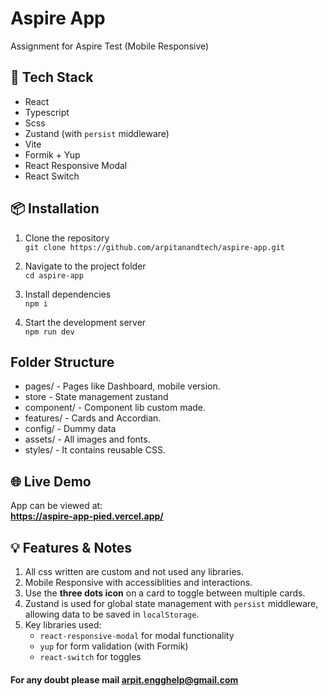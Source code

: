 # Aspire App

Assignment for Aspire Test (Mobile Responsive)

## 🚀 Tech Stack

- React
- Typescript
- Scss
- Zustand (with `persist` middleware)
- Vite
- Formik + Yup
- React Responsive Modal
- React Switch

## 📦 Installation

1. Clone the repository  
   `git clone https://github.com/arpitanandtech/aspire-app.git`

2. Navigate to the project folder  
   `cd aspire-app`

3. Install dependencies  
   `npm i`

4. Start the development server  
   `npm run dev`

## Folder Structure

- pages/ - Pages like Dashboard, mobile version.
- store - State management zustand
- component/ - Component lib custom made.
- features/ - Cards and Accordian.
- config/ - Dummy data
- assets/ - All images and fonts.
- styles/ - It contains reusable CSS.

## 🌐 Live Demo

App can be viewed at:  
**https://aspire-app-pied.vercel.app/**

## 💡 Features & Notes

1. All css written are custom and not used any libraries.
2. Mobile Responsive with accessiblities and interactions.
3. Use the **three dots icon** on a card to toggle between multiple cards.
4. Zustand is used for global state management with `persist` middleware,
   allowing data to be saved in `localStorage`.
5. Key libraries used:
   - `react-responsive-modal` for modal functionality
   - `yup` for form validation (with Formik)
   - `react-switch` for toggles

#### For any doubt please mail arpit.engghelp@gmail.com
